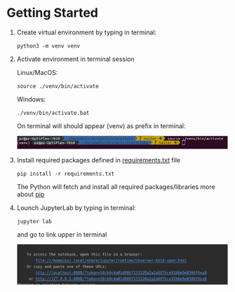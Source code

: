 # Getting Started

1. Create virtual environment by typing in terminal:
    ```shell script 
    python3 -m venv venv
    ```

2. Activate environment in terminal session

    Linux/MacOS:
    ```shell script
    source ./venv/bin/activate
    ```

    Windows:
    ```shell script
    ./venv/bin/activate.bat
    ```
   
   On terminal will should appear (venv) as prefix in terminal:
   
   ![http://localhost:8888/lab](public/readme/source-venv.png "Jupyter Lab link in terminal example") 

3. Install required packages defined in [requirements.txt](./requirements.txt) file
    ```shell script
    pip install -r requirements.txt
    ```
    The Python will fetch and install all required packages/libraries 
    more about [pip](https://packaging.python.org/tutorials/installing-packages/)

4. Lounch JupyterLab by typing in terminal:

    ```shell script
    jupyter lab
    ```
   and go to link upper in terminal
   
   ![http://localhost:8888/lab](public/readme/jupyterlab-link-in-terminal.png "Jupyter Lab link in terminal example") 